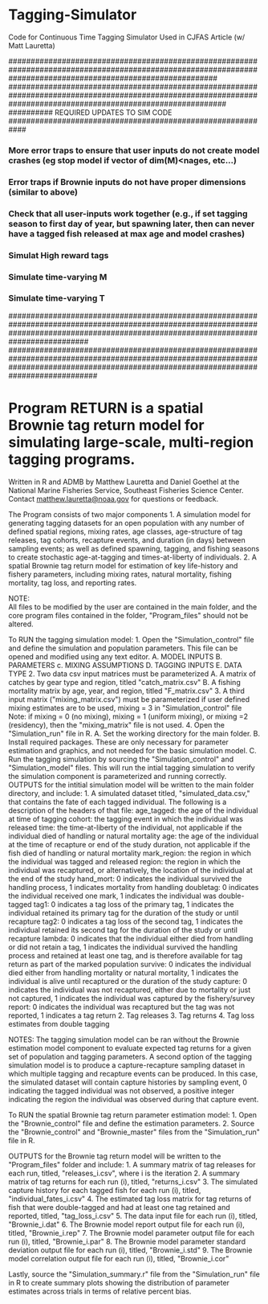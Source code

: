 # Tagging-Simulator
Code for Continuous Time Tagging Simulator Used in CJFAS Article (w/ Matt Lauretta)


###############################################################################################################################################################
#################################################################################################################################################################
########## REQUIRED UPDATES TO SIM CODE ############################################################
### More error traps to ensure that user inputs do not create model crashes (eg stop model if vector of dim(M)<nages, etc...)
### Error traps if Brownie inputs do not have proper dimensions (similar to above)
### Check that all user-inputs work together (e.g., if set tagging season to first day of year, but spawning later, then can never have a tagged fish released at max age and model crashes)
### Simulat High reward tags
### Simulate time-varying M
### Simulate time-varying T
##########################################################################################################################################################################################
############################################################################################################################################################################################





# Program RETURN is a spatial Brownie tag return model for simulating large-scale, multi-region tagging programs.
  Written in R and ADMB by Matthew Lauretta and Daniel Goethel at the National Marine Fisheries Service, Southeast Fisheries Science Center.
  Contact matthew.lauretta@noaa.gov for questions or feedback.

The Program consists of two major components
	1.  A simulation model for generating tagging datasets for an open population with any number of defined spatial regions, mixing rates,
		age classes, age-structure of tag releases, tag cohorts, recapture events, and duration (in days) between sampling events; as well as defined 
		spawning, tagging, and fishing seasons to create stochastic age-at-tagging and times-at-liberty of individuals.
	2.  A spatial Brownie tag return model for estimation of key life-history and fishery parameters, including mixing rates, natural mortality, 
		fishing mortality, tag loss, and reporting rates.

NOTE:  
All files to be modified by the user are contained in the main folder, and the core program files contained in the folder, "Program_files" should not be altered.

To RUN the tagging simulation model:
	1.  Open the "Simulation_control" file and define the simulation and population parameters. This file can be opened and modified using any text editor.
		A. MODEL INPUTS
		B. PARAMETERS
		c. MIXING ASSUMPTIONS
		D. TAGGING INPUTS
		E. DATA TYPE
	2.  Two data csv input matrices must be parameterized 
		A. A matrix of catches by gear type and region, titled "catch_matrix.csv"
		B. A fishing mortality matrix by age, year, and region, titled "F_matrix.csv"
	3.  A third input matrix ("mixing_matrix.csv") must be parameterized if user defined mixing estimates are to be used, mixing = 3 in "Simulation_control" file
	    Note: if mixing = 0 (no mixing), mixing = 1 (uniform mixing), or mixing =2 (residency), then the "mixing_matrix" file is not used.
	4.  Open the "Simulation_run" file in R.
		A. Set the working directory for the main folder.
		B. Install required packages.  These are only necessary for parameter estimation and graphics, and not needed for the basic simulation model.
		C. Run the tagging simulation by sourcing the "Simulation_control" and "Simulation_model" files.  This will run the intial tagging simulation to verify
			the simulation component is parameterized and running correctly.
OUTPUTS for the intitial simulation model will be written to the main folder directory, and include:
	1.  A simulated dataset titled, "simulated_data.csv," that contains the fate of each tagged individual.  The following is a description of the headers of that file:
		age_tagged:	the age of the individual at time of tagging
		cohort:		the tagging event in which the individual was released
		time:		the time-at-liberty of the individual, not applicable if the individual died of handling or natural mortality
		age:		the age of the individual at the time of recapture or end of the study duration, not applicable if the fish died of handling or natural mortality
		mark_region:	the region in which the individual was tagged and released
		region:		the region in which the individual was recaptured, or alternatively, the location of the individual at the end of the study
		hand_mort:	0 indicates the individual survived the handling process, 1 indicates mortality from handling
		doubletag:	0 indicates the individual received one mark, 1 indicates the individual was double-tagged
		tag1:		0 indicates a tag loss of the primary tag, 1 indicates the individual retained its primary tag for the duration of the study or until recapture
		tag2:		0 indicates a tag loss of the second tag, 1 indicates the individual retained its second tag for the duration of the study or until recapture
		lambda:		0 indicates that the individual either died from handling or did not retain a tag, 1 indicates the individual survived the handling 
					process and retained at least one tag, and is therefore available for tag return as part of the marked population
		survive:	0 indicates the individual died either from handling mortality or natural mortality, 1 indicates the individual is alive until recaptured or the duration of the study
		capture:	0 indicates the individual was not recaptured, either due to mortality or just not captured, 1 indicates the individual was captured by the fishery/survey
		report:		0 indicates the individual was recaptured but the tag was not reported, 1 indicates a tag return
	2.  Tag releases
	3.  Tag returns
	4.  Tag loss estimates from double tagging

NOTES:
The tagging simulation model can be ran without the Brownie estimation model component to evaluate expected tag returns for a given set of population 
and tagging parameters. A second option of the tagging simulation model is to produce a capture-recapture sampling dataset in which multiple tagging and 
recapture events can be produced.  In this case, the simulated dataset will contain capture histories by sampling event, 0 indicating the tagged individual 
was not observed, a positive integer indicating the region the individual was observed during that capture event.

To RUN the spatial Brownie tag return parameter estimation model:
	1.  Open the "Brownie_control" file and define the estimation parameters.
	2.  Source the "Brownie_control" and "Brownie_master" files from the "Simulation_run" file in R.

OUTPUTS for the Brownie tag return model will be written to the "Program_files" folder and include:
	1.  A summary matrix of tag releases for each run, titled, "releases_i.csv", where i is the iteration
	2.  A summary matrix of tag returns for each run (i), titled, "returns_i.csv"
	3.  The simulated capture history for each tagged fish for each run (i), titled, "individual_fates_i.csv"
	4.  The estimated tag loss matrix for tag returns of fish that were double-tagged and had at least one tag retained and reported, titled, "tag_loss_i.csv"
	5.  The data input file for each run (i), titled, "Brownie_i.dat" 
	6.  The Brownie model report output file for each run (i), titled, "Brownie_i.rep"
	7.  The Brownie model parameter output file for each run (i), titled, "Brownie_i.par"
	8.  The Brownie model parameter standard deviation output file for each run (i), titled, "Brownie_i.std"
	9.  The Brownie model correlation output file for each run (i), titled, "Brownie_i.cor"

Lastly, source the "Simulation_summary.r" file from the "Simulation_run" file in R to create summary plots showing the distribution of parameter estimates across
trials in terms of relative percent bias.

  


